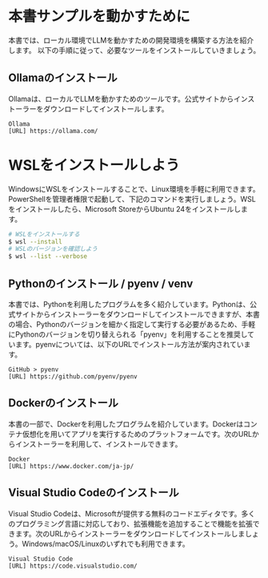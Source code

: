 # 本書サンプルを動かすために

本書では、ローカル環境でLLMを動かすための開発環境を構築する方法を紹介します。
以下の手順に従って、必要なツールをインストールしていきましょう。

## Ollamaのインストール
Ollamaは、ローカルでLLMを動かすためのツールです。公式サイトからインストーラーをダウンロードしてインストールします。

```
Ollama
[URL] https://ollama.com/
```

# WSLをインストールしよう

WindowsにWSLをインストールすることで、Linux環境を手軽に利用できます。PowerShellを管理者権限で起動して、下記のコマンドを実行しましょう。WSLをインストールしたら、Microsoft StoreからUbuntu 24をインストールします。

```sh
# WSLをインストールする
$ wsl --install
# WSLのバージョンを確認しよう
$ wsl --list --verbose
```

## Pythonのインストール / pyenv / venv

本書では、Pythonを利用したプログラムを多く紹介しています。Pythonは、公式サイトからインストーラーをダウンロードしてインストールできますが、本書の場合、Pythonのバージョンを細かく指定して実行する必要があるため、手軽にPythonのバージョンを切り替えられる「pyenv」を利用することを推奨しています。pyenvについては、以下のURLでインストール方法が案内されています。

```
GitHub > pyenv
[URL] https://github.com/pyenv/pyenv
```

## Dockerのインストール

本書の一部で、Dockerを利用したプログラムを紹介しています。Dockerはコンテナ仮想化を用いてアプリを実行するためのプラットフォームです。次のURLからインストーラーを利用して、インストールできます。

```
Docker
[URL] https://www.docker.com/ja-jp/
```

## Visual Studio Codeのインストール

Visual Studio Codeは、Microsoftが提供する無料のコードエディタです。多くのプログラミング言語に対応しており、拡張機能を追加することで機能を拡張できます。次のURLからインストーラーをダウンロードしてインストールしましょう。Windows/macOS/Linuxのいずれでも利用できます。

```
Visual Studio Code
[URL] https://code.visualstudio.com/
```

